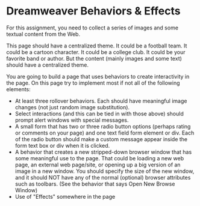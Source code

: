 Dreamweaver Behaviors & Effects
===============================

For this assignment, you need to collect a series of images and some textual content from the Web.

This page should have a centralized theme. It could be a football team. It could be a cartoon character. It could be a college club. It could be your favorite band or author. But the content (mainly images and some text) should have a centralized theme.

You are going to build a page that uses behaviors to create interactivity in the page. On this page try to implement most if not all of the following elements:


* At least three rollover behaviors. Each should have meaningful image changes (not just random image substitution).
* Select interactions (and this can be tied in with those above) should prompt alert windows with special messages.
* A small form that has two or three radio button options (perhaps rating or comments on your page) and one text field form element or div. Each of the radio button should make a custom message appear inside the form text box or div when it is clicked.
* A behavior that creates a new stripped-down browser window that has some meaningful use to the page. That could be loading a new web page, an external web page/site, or opening up a big version of an image in a new window. You should specify the size of the new window, and it should NOT have any of the normal (optional) browser attributes such as toolbars. (See the behavior that says Open New Browse Window)
* Use of "Effects" somewhere in the page

